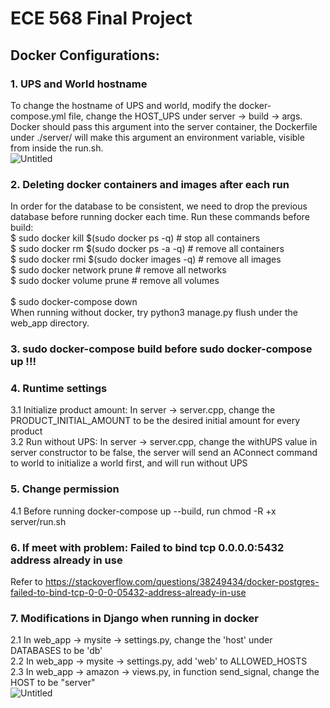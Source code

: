 ECE 568 Final Project
===

Docker Configurations: 
---
### 1. UPS and World hostname
To change the hostname of UPS and world, modify the docker-compose.yml file, change the HOST_UPS under server -> build -> args. Docker should pass this argument into the server container, the Dockerfile under ./server/ will make this argument an environment variable, visible from inside the run.sh.<br>
![Untitled](https://user-images.githubusercontent.com/49318361/164995413-2ea68d15-3080-49d1-9389-ab0cc8bebc5d.png)

### 2. Deleting docker containers and images after each run
In order for the database to be consistent, we need to drop the previous database before running docker each time. Run these commands before build:
 <br>
$ sudo docker kill $(sudo docker ps -q) # stop all containers <br>
$ sudo docker rm $(sudo docker ps -a -q) # remove all containers  <br>
$ sudo docker rmi $(sudo docker images -q) # remove all images <br>
$ sudo docker network prune # remove all networks <br>
$ sudo docker volume prune # remove all volumes  <br>
 <br>
 $ sudo docker-compose down <br>
When running without docker, try python3 manage.py flush under the web_app directory.

### 3. sudo docker-compose build before sudo docker-compose up !!!

### 4. Runtime settings
3.1 Initialize product amount: In server -> server.cpp, change the PRODUCT_INITIAL_AMOUNT to be the desired initial amount for every product<br>
3.2 Run without UPS: In server -> server.cpp, change the withUPS value in server constructor to be false, the server will send an AConnect command to world to initialize a world first, and will run without UPS<br>

### 5. Change permission
4.1 Before running docker-compose up --build, run chmod -R +x server/run.sh

### 6. If meet with problem: Failed to bind tcp 0.0.0.0:5432 address already in use
Refer to https://stackoverflow.com/questions/38249434/docker-postgres-failed-to-bind-tcp-0-0-0-05432-address-already-in-use

### 7. Modifications in Django when running in docker
2.1 In web_app -> mysite -> settings.py, change the 'host' under DATABASES to be 'db'<br>
2.2 In web_app -> mysite -> settings.py, add 'web' to ALLOWED_HOSTS<br>
2.3 In web_app -> amazon -> views.py, in function send_signal, change the HOST to be "server"<br>
![Untitled](https://user-images.githubusercontent.com/49318361/164996218-32bc3728-e6fa-4485-b15f-99719e42814d.png)

